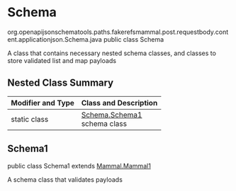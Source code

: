 # Schema
org.openapijsonschematools.paths.fakerefsmammal.post.requestbody.content.applicationjson.Schema.java
public class Schema

A class that contains necessary nested schema classes, and classes to store validated list and map payloads

## Nested Class Summary
| Modifier and Type | Class and Description |
| ----------------- | ---------------------- |
| static class | [Schema.Schema1](#schema1)<br> schema class |

## Schema1
public class Schema1
extends [Mammal.Mammal1](../../../../../../components/schemas/Mammal.md#mammal1)

A schema class that validates payloads
